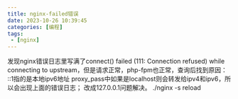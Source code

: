 ```yaml
---
title: nginx-failed错误
date: 2023-10-26 10:39:45
categories: [编程]
tags:
 - [nginx]
---
```

发现nginx错误日志里写满了connect() failed (111: Connection refused) while connecting to upstream，但是请求正常，php-fpm也正常，查询后找到原因：
::1指的是本地ipv6地址
proxy_pass中如果是localhost则会转发给ipv4和ipv6，所以会出现上面的错误日志；
改成127.0.0.1问题解决。
./nginx -s reload
